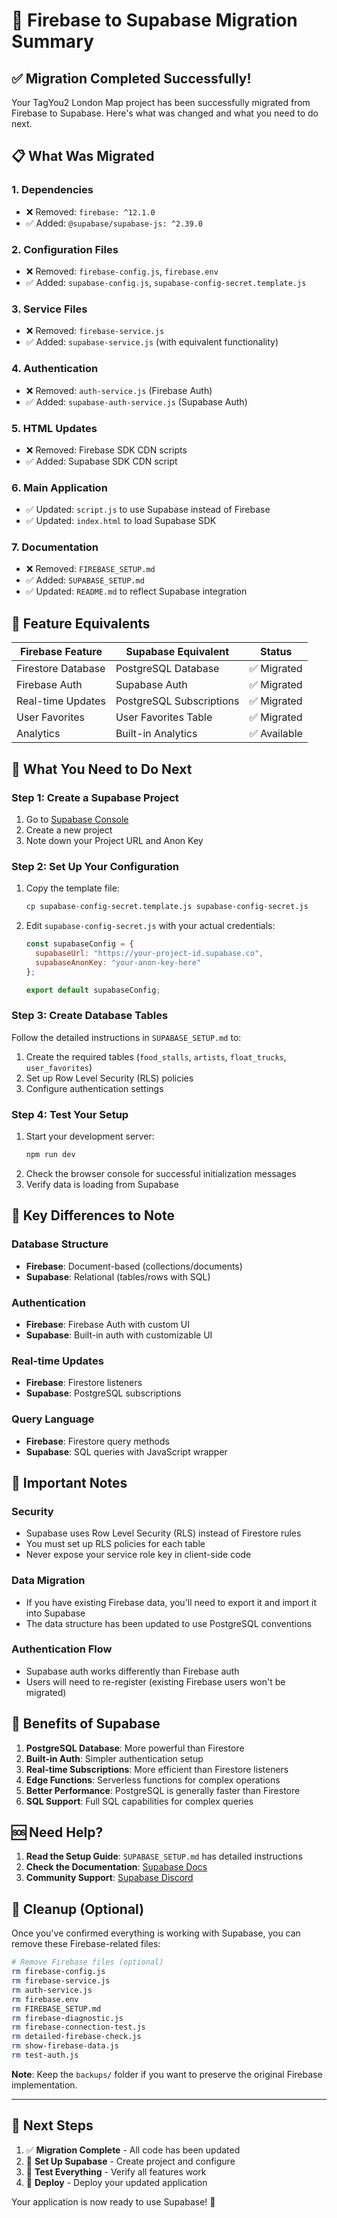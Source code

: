 # 🚀 Firebase to Supabase Migration Summary

## ✅ **Migration Completed Successfully!**

Your TagYou2 London Map project has been successfully migrated from Firebase to Supabase. Here's what was changed and what you need to do next.

## 📋 **What Was Migrated**

### **1. Dependencies**
- ❌ Removed: `firebase: ^12.1.0`
- ✅ Added: `@supabase/supabase-js: ^2.39.0`

### **2. Configuration Files**
- ❌ Removed: `firebase-config.js`, `firebase.env`
- ✅ Added: `supabase-config.js`, `supabase-config-secret.template.js`

### **3. Service Files**
- ❌ Removed: `firebase-service.js`
- ✅ Added: `supabase-service.js` (with equivalent functionality)

### **4. Authentication**
- ❌ Removed: `auth-service.js` (Firebase Auth)
- ✅ Added: `supabase-auth-service.js` (Supabase Auth)

### **5. HTML Updates**
- ❌ Removed: Firebase SDK CDN scripts
- ✅ Added: Supabase SDK CDN script

### **6. Main Application**
- ✅ Updated: `script.js` to use Supabase instead of Firebase
- ✅ Updated: `index.html` to load Supabase SDK

### **7. Documentation**
- ❌ Removed: `FIREBASE_SETUP.md`
- ✅ Added: `SUPABASE_SETUP.md`
- ✅ Updated: `README.md` to reflect Supabase integration

## 🔄 **Feature Equivalents**

| Firebase Feature | Supabase Equivalent | Status |
|------------------|-------------------|---------|
| Firestore Database | PostgreSQL Database | ✅ Migrated |
| Firebase Auth | Supabase Auth | ✅ Migrated |
| Real-time Updates | PostgreSQL Subscriptions | ✅ Migrated |
| User Favorites | User Favorites Table | ✅ Migrated |
| Analytics | Built-in Analytics | ✅ Available |

## 🎯 **What You Need to Do Next**

### **Step 1: Create a Supabase Project**
1. Go to [Supabase Console](https://supabase.com/dashboard)
2. Create a new project
3. Note down your Project URL and Anon Key

### **Step 2: Set Up Your Configuration**
1. Copy the template file:
   ```bash
   cp supabase-config-secret.template.js supabase-config-secret.js
   ```
2. Edit `supabase-config-secret.js` with your actual credentials:
   ```javascript
   const supabaseConfig = {
     supabaseUrl: "https://your-project-id.supabase.co",
     supabaseAnonKey: "your-anon-key-here"
   };
   
   export default supabaseConfig;
   ```

### **Step 3: Create Database Tables**
Follow the detailed instructions in `SUPABASE_SETUP.md` to:
1. Create the required tables (`food_stalls`, `artists`, `float_trucks`, `user_favorites`)
2. Set up Row Level Security (RLS) policies
3. Configure authentication settings

### **Step 4: Test Your Setup**
1. Start your development server:
   ```bash
   npm run dev
   ```
2. Check the browser console for successful initialization messages
3. Verify data is loading from Supabase

## 🔧 **Key Differences to Note**

### **Database Structure**
- **Firebase**: Document-based (collections/documents)
- **Supabase**: Relational (tables/rows with SQL)

### **Authentication**
- **Firebase**: Firebase Auth with custom UI
- **Supabase**: Built-in auth with customizable UI

### **Real-time Updates**
- **Firebase**: Firestore listeners
- **Supabase**: PostgreSQL subscriptions

### **Query Language**
- **Firebase**: Firestore query methods
- **Supabase**: SQL queries with JavaScript wrapper

## 🚨 **Important Notes**

### **Security**
- Supabase uses Row Level Security (RLS) instead of Firestore rules
- You must set up RLS policies for each table
- Never expose your service role key in client-side code

### **Data Migration**
- If you have existing Firebase data, you'll need to export it and import it into Supabase
- The data structure has been updated to use PostgreSQL conventions

### **Authentication Flow**
- Supabase auth works differently than Firebase auth
- Users will need to re-register (existing Firebase users won't be migrated)

## 🎉 **Benefits of Supabase**

1. **PostgreSQL Database**: More powerful than Firestore
2. **Built-in Auth**: Simpler authentication setup
3. **Real-time Subscriptions**: More efficient than Firestore listeners
4. **Edge Functions**: Serverless functions for complex operations
5. **Better Performance**: PostgreSQL is generally faster than Firestore
6. **SQL Support**: Full SQL capabilities for complex queries

## 🆘 **Need Help?**

1. **Read the Setup Guide**: `SUPABASE_SETUP.md` has detailed instructions
2. **Check the Documentation**: [Supabase Docs](https://supabase.com/docs)
3. **Community Support**: [Supabase Discord](https://discord.supabase.com/)

## 🧹 **Cleanup (Optional)**

Once you've confirmed everything is working with Supabase, you can remove these Firebase-related files:

```bash
# Remove Firebase files (optional)
rm firebase-config.js
rm firebase-service.js
rm auth-service.js
rm firebase.env
rm FIREBASE_SETUP.md
rm firebase-diagnostic.js
rm firebase-connection-test.js
rm detailed-firebase-check.js
rm show-firebase-data.js
rm test-auth.js
```

**Note**: Keep the `backups/` folder if you want to preserve the original Firebase implementation.

---

## 🎯 **Next Steps**

1. ✅ **Migration Complete** - All code has been updated
2. 🔄 **Set Up Supabase** - Create project and configure
3. 🧪 **Test Everything** - Verify all features work
4. 🚀 **Deploy** - Deploy your updated application

Your application is now ready to use Supabase! 🚀
